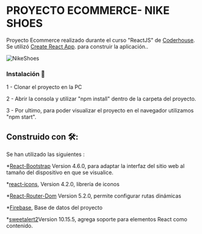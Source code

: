 # PROYECTO ECOMMERCE- NIKE SHOES

Proyecto Ecommerce realizado durante el curso "ReactJS" de [Coderhouse](https://www.coderhouse.com).
Se utilizó [Create React App](https://es.reactjs.org/docs/create-a-new-react-app.html). para construir la aplicación..

![NikeShoes](https://firebasestorage.googleapis.com/v0/b/coderhouse-ecommerce-6213c.appspot.com/o/NIKE-SHOES.gif?alt=media&token=ba4ba6bb-d6f0-4912-abb8-c7a470af3d94)

### Instalación 🔧
1 - Clonar el proyecto en la PC

2 - Abrir la consola y utilizar "npm install" dentro de la carpeta del proyecto.

3 - Por ultimo, para poder visualizar el proyecto en el navegador utilizamos "npm start".


## Construido con 🛠️:

Se han utilizado las siguientes :

*[React-Bootstrap](https://platzi.com/tutoriales/1199-react/3051-incluir-bootstrap-en-react/) Version 4.6.0, para adaptar la interfaz del sitio web al tamaño del dispositivo en que se visualice.

*[react-icons](https://fontawesome.com/how-to-use/on-the-web/using-with/react), Version 4.2.0, librería de iconos

*[React-Router-Dom](https://www.npmjs.com/package/react-router-dom) Version 5.2.0, permite configurar rutas dinámicas

*[Firebase](https://firebase.google.com/), Base de datos del proyecto

*[sweetalert2](https://sweetalert2.github.io/#download)Version 10.15.5, agrega soporte para elementos React como contenido.

